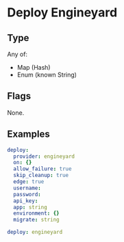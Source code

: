 # Deploy Engineyard



## Type

Any of:

* Map (Hash)
* Enum (known String)

## Flags

None.


## Examples

```yaml
deploy:
  provider: engineyard
  on: {}
  allow_failure: true
  skip_cleanup: true
  edge: true
  username: 
  password: 
  api_key: 
  app: string
  environment: {}
  migrate: string
```

```yaml
deploy: engineyard

```

